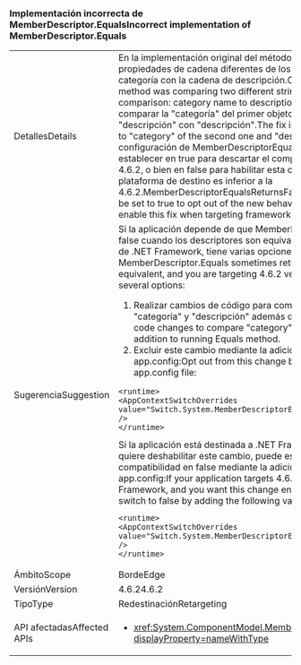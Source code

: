 ### <a name="incorrect-implementation-of-memberdescriptorequals"></a><span data-ttu-id="4fa15-101">Implementación incorrecta de MemberDescriptor.Equals</span><span class="sxs-lookup"><span data-stu-id="4fa15-101">Incorrect implementation of MemberDescriptor.Equals</span></span>

|   |   |
|---|---|
|<span data-ttu-id="4fa15-102">Detalles</span><span class="sxs-lookup"><span data-stu-id="4fa15-102">Details</span></span>|<span data-ttu-id="4fa15-103">En la implementación original del método &quot;Equals&quot; se comparaban dos propiedades de cadena diferentes de los objetos comparados: el nombre de la categoría con la cadena de descripción.</span><span class="sxs-lookup"><span data-stu-id="4fa15-103">Original implementation of &quot;Equals&quot; method was comparing two different string properties from the objects under comparison: category name to description string.</span></span> <span data-ttu-id="4fa15-104">La solución consiste en comparar la &quot;categoría&quot; del primer objeto con la &quot;categoría&quot; del segundo y &quot;descripción&quot; con &quot;descripción&quot;.</span><span class="sxs-lookup"><span data-stu-id="4fa15-104">The fix is to compare &quot;category&quot; of first object to &quot;category&quot; of the second one and &quot;description&quot; to &quot;description&quot;.</span></span> <span data-ttu-id="4fa15-105">El valor de configuración de MemberDescriptorEqualsReturnsFalseIfEquivalent se puede establecer en true para descartar el comportamiento nuevo si el destino es 4.6.2, o bien en false para habilitar esta corrección cuando la versión de la plataforma de destino es inferior a la 4.6.2.</span><span class="sxs-lookup"><span data-stu-id="4fa15-105">MemberDescriptorEqualsReturnsFalseIfEquivalent configuration value can be set to true to opt out of the new behavior if targeting 4.6.2 or to false to enable this fix when targeting framework version is below 4.6.2.</span></span>|
|<span data-ttu-id="4fa15-106">Sugerencia</span><span class="sxs-lookup"><span data-stu-id="4fa15-106">Suggestion</span></span>|<span data-ttu-id="4fa15-107">Si la aplicación depende de que MemberDescriptor.Equals a veces devuelva false cuando los descriptores son equivalentes, y el destino es la versión 4.6.2 de .NET Framework, tiene varias opciones:</span><span class="sxs-lookup"><span data-stu-id="4fa15-107">If your application depends on MemberDescriptor.Equals sometimes returning false when descriptors are equivalent, and you are targeting 4.6.2 version of the .NET Framework, you have several options:</span></span><ol><li><span data-ttu-id="4fa15-108">Realizar cambios de código para comparar manualmente los campos &quot;categoría&quot; y &quot;descripción&quot; además de ejecutar el método Equals.</span><span class="sxs-lookup"><span data-stu-id="4fa15-108">Make code changes to compare &quot;category&quot; and &quot;description&quot; fields manually in addition to running Equals method.</span></span></li><li><span data-ttu-id="4fa15-109">Excluir este cambio mediante la adición del valor siguiente al archivo app.config:</span><span class="sxs-lookup"><span data-stu-id="4fa15-109">Opt out from this change by adding the following value to the app.config file:</span></span></li></ol><pre><code class="language-xml">&lt;runtime&gt;&#13;&#10;&lt;AppContextSwitchOverrides value=&quot;Switch.System.MemberDescriptorEqualsReturnsFalseIfEquivalent=true&quot; /&gt;&#13;&#10;&lt;/runtime&gt;&#13;&#10;</code></pre><span data-ttu-id="4fa15-110">Si la aplicación está destinada a .NET Framework 4.6.1 o una versión anterior, y quiere deshabilitar este cambio, puede establecer el modificador de compatibilidad en false mediante la adición del valor siguiente al archivo app.config:</span><span class="sxs-lookup"><span data-stu-id="4fa15-110">If your application targets 4.6.1 or lower version of the .NET Framework, and you want this change enabled, you can set the compatibility switch to false by adding the following value to the app.config file:</span></span><pre><code class="language-xml">&lt;runtime&gt;&#13;&#10;&lt;AppContextSwitchOverrides value=&quot;Switch.System.MemberDescriptorEqualsReturnsFalseIfEquivalent=false&quot; /&gt;&#13;&#10;&lt;/runtime&gt;&#13;&#10;</code></pre>|
|<span data-ttu-id="4fa15-111">Ámbito</span><span class="sxs-lookup"><span data-stu-id="4fa15-111">Scope</span></span>|<span data-ttu-id="4fa15-112">Borde</span><span class="sxs-lookup"><span data-stu-id="4fa15-112">Edge</span></span>|
|<span data-ttu-id="4fa15-113">Versión</span><span class="sxs-lookup"><span data-stu-id="4fa15-113">Version</span></span>|<span data-ttu-id="4fa15-114">4.6.2</span><span class="sxs-lookup"><span data-stu-id="4fa15-114">4.6.2</span></span>|
|<span data-ttu-id="4fa15-115">Tipo</span><span class="sxs-lookup"><span data-stu-id="4fa15-115">Type</span></span>|<span data-ttu-id="4fa15-116">Redestinación</span><span class="sxs-lookup"><span data-stu-id="4fa15-116">Retargeting</span></span>|
|<span data-ttu-id="4fa15-117">API afectadas</span><span class="sxs-lookup"><span data-stu-id="4fa15-117">Affected APIs</span></span>|<ul><li><xref:System.ComponentModel.MemberDescriptor.Equals(System.Object)?displayProperty=nameWithType></li></ul>|

